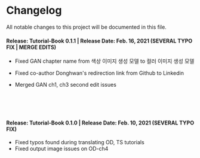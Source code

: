 # Changelog
All notable changes to this project will be documented in this file.

#### Release: Tutorial-Book 0.1.1 | Release Date: Feb. 16, 2021 (SEVERAL TYPO FIX | MERGE EDITS)

- Fixed GAN chapter name from 색상 이미지 생성 모델 to 컬러 이미지 생성 모델

- Fixed co-author Donghwan's redirection link from Github to Linkedin

- Merged GAN ch1, ch3 second edit issues

  <br/><br/><br/>

#### Release: Tutorial-Book 0.1.0 | Release Date: Feb. 10, 2021 (SEVERAL TYPO FIX)

- Fixed typos found during translating OD, TS tutorials
- Fixed output image issues on OD-ch4
  <br/><br/><br/>

